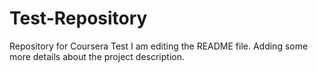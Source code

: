 # Test-Repository
Repository for Coursera Test
I am editing the README file. Adding some more details about the project description.


